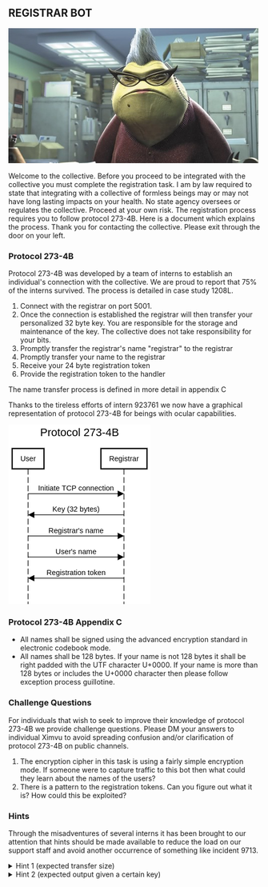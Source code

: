 ## REGISTRAR BOT
![Photo of a DMV worke- I mean registrar bot](/images/registrar.jpg)

Welcome to the collective.  Before you proceed to be integrated with the collective you must complete the registration task.  I am by law required to state that integrating with a collective of formless beings may or may not have long lasting impacts on your health.  No state agency oversees or regulates the collective.  Proceed at your own risk.  The registration process requires you to follow protocol 273-4B.  Here is a document which explains the process.  Thank you for contacting the collective.  Please exit through the door on your left.

### Protocol 273-4B

Protocol 273-4B was developed by a team of interns to establish an individual's connection with the collective.  We are proud to report that 75% of the interns survived.  The process is detailed in case study 1208L.  

 1. Connect with the registrar on port 5001.
 2. Once the connection is established the registrar will then transfer your personalized 32 byte key.  You are responsible for the storage and maintenance of the key.  The collective does not take responsibility for your bits.
 3. Promptly transfer the registrar's name "registrar" to the registrar
 4. Promptly transfer your name to the registrar
 5. Receive your 24 byte registration token
 6. Provide the registration token to the handler

 The name transfer process is defined in more detail in appendix C

 Thanks to the tireless efforts of intern 923761 we now have a graphical representation of protocol 273-4B for beings with ocular capabilities.

 ![Literally just lines and arrows describing what I just wrote for poor sighted folk](/images/registrar-protocol.png)

### Protocol 273-4B Appendix C

 * All names shall be signed using the advanced encryption standard in electronic codebook mode.
 * All names shall be 128 bytes.  If your name is not 128 bytes it shall be right padded with the UTF character U+0000.  If your name is more than 128 bytes or includes the U+0000 character then please follow exception process guillotine.
 
### Challenge Questions

For individuals that wish to seek to improve their knowledge of protocol 273-4B we provide challenge questions. Please DM your answers to individual Ximvu to avoid spreading confusion and/or clarification of protocol 273-4B on public channels.

 1. The encryption cipher in this task is using a fairly simple encryption mode.  If someone were to capture traffic to this bot then what could they learn about the names of the users?
 2. There is a pattern to the registration tokens.  Can you figure out what it is?  How could this be exploited? 

### Hints

Through the misadventures of several interns it has been brought to our attention that hints should be made available to reduce the load on our support staff and avoid another occurrence of something like incident 9713.

<details>
<summary>
Hint 1 (expected transfer size)
</summary>
Due to the encryption process you may think you need to transfer more than 128 bytes.  You don't.  If you get to a point where you are thinking this then print your bytes encoded as hex and check if you notice anything odd about any of them.
</details>
<details>
<summary>
Hint 2 (expected output given a certain key)
</summary>
If you were provided the key (hex) `9384c90bc10e4aea2881c97fbe2657cc28e21e0d8b31a2b8d7b737a7c952005c` then your first response should be (hex) `2a030b6cd1c38343064f963895829eaef13cbd5121cf7a80eaed832de89460a2f13cbd5121cf7a80eaed832de89460a2f13cbd5121cf7a80eaed832de89460a2f13cbd5121cf7a80eaed832de89460a2f13cbd5121cf7a80eaed832de89460a2f13cbd5121cf7a80eaed832de89460a2f13cbd5121cf7a80eaed832de89460a2` and your second response should be (hex) `12ea4a829434c0e35f1dceff6f947a91f13cbd5121cf7a80eaed832de89460a2f13cbd5121cf7a80eaed832de89460a2f13cbd5121cf7a80eaed832de89460a2f13cbd5121cf7a80eaed832de89460a2f13cbd5121cf7a80eaed832de89460a2f13cbd5121cf7a80eaed832de89460a2f13cbd5121cf7a80eaed832de89460a2` provided of course that your name was Ximvu.
</details>
